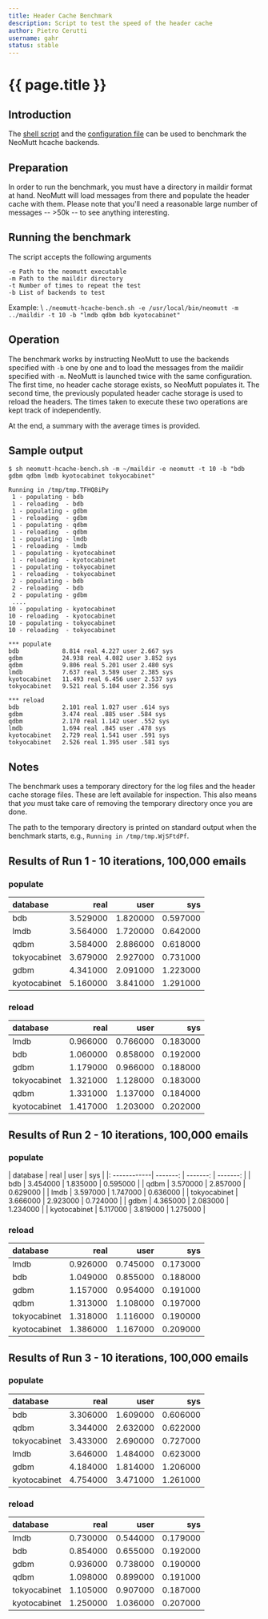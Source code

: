 ```yaml
---
title: Header Cache Benchmark
description: Script to test the speed of the header cache
author: Pietro Cerutti
username: gahr
status: stable
---
```


# {{ page.title }}

## Introduction

The [shell script](/contrib/hcache-bench.sh) and the
[configuration file](/contrib/hcache-bench.rc) can be used to benchmark the
NeoMutt hcache backends.

## Preparation

In order to run the benchmark, you must have a directory in maildir format at
hand. NeoMutt will load messages from there and populate the header cache with
them. Please note that you'll need a reasonable large number of messages --
\>50k -- to see anything interesting.

## Running the benchmark

The script accepts the following arguments

```reply
-e Path to the neomutt executable
-m Path to the maildir directory
-t Number of times to repeat the test
-b List of backends to test
```

Example: \\
`./neomutt-hcache-bench.sh -e /usr/local/bin/neomutt -m ../maildir -t 10 -b "lmdb qdbm bdb kyotocabinet"`

## Operation

The benchmark works by instructing NeoMutt to use the backends specified with `-b`
one by one and to load the messages from the maildir specified with `-m`. NeoMutt
is launched twice with the same configuration. The first time, no header cache
storage exists, so NeoMutt populates it. The second time, the previously populated
header cache storage is used to reload the headers. The times taken to execute
these two operations are kept track of independently.

At the end, a summary with the average times is provided.

## Sample output

```
$ sh neomutt-hcache-bench.sh -m ~/maildir -e neomutt -t 10 -b "bdb gdbm qdbm lmdb kyotocabinet tokyocabinet"
```

```reply
Running in /tmp/tmp.TFHQ8iPy
 1 - populating - bdb
 1 - reloading  - bdb
 1 - populating - gdbm
 1 - reloading  - gdbm
 1 - populating - qdbm
 1 - reloading  - qdbm
 1 - populating - lmdb
 1 - reloading  - lmdb
 1 - populating - kyotocabinet
 1 - reloading  - kyotocabinet
 1 - populating - tokyocabinet
 1 - reloading  - tokyocabinet
 2 - populating - bdb
 2 - reloading  - bdb
 2 - populating - gdbm
 ....
10 - populating - kyotocabinet
10 - reloading  - kyotocabinet
10 - populating - tokyocabinet
10 - reloading  - tokyocabinet

*** populate
bdb            8.814 real 4.227 user 2.667 sys
gdbm           24.938 real 4.082 user 3.852 sys
qdbm           9.806 real 5.201 user 2.480 sys
lmdb           7.637 real 3.589 user 2.385 sys
kyotocabinet   11.493 real 6.456 user 2.537 sys
tokyocabinet   9.521 real 5.104 user 2.356 sys

*** reload
bdb            2.101 real 1.027 user .614 sys
gdbm           3.474 real .885 user .584 sys
qdbm           2.170 real 1.142 user .552 sys
lmdb           1.694 real .845 user .478 sys
kyotocabinet   2.729 real 1.541 user .591 sys
tokyocabinet   2.526 real 1.395 user .581 sys
```

## Notes

The benchmark uses a temporary directory for the log files and the header cache
storage files. These are left available for inspection. This also means that
*you* must take care of removing the temporary directory once you are done.

The path to the temporary directory is printed on standard output when the
benchmark starts, e.g., `Running in /tmp/tmp.WjSFtdPf`.

## Results of Run 1 - 10 iterations, 100,000 emails

### populate

| database     | real     | user     | sys      |
| :----------- | -------: | -------: | -------: |
| bdb          | 3.529000 | 1.820000 | 0.597000 |
| lmdb         | 3.564000 | 1.720000 | 0.642000 |
| qdbm         | 3.584000 | 2.886000 | 0.618000 |
| tokyocabinet | 3.679000 | 2.927000 | 0.731000 |
| gdbm         | 4.341000 | 2.091000 | 1.223000 |
| kyotocabinet | 5.160000 | 3.841000 | 1.291000 |

### reload

| database     | real     | user     | sys      |
| :----------- | -------: | -------: | -------: |
| lmdb         | 0.966000 | 0.766000 | 0.183000 |
| bdb          | 1.060000 | 0.858000 | 0.192000 |
| gdbm         | 1.179000 | 0.966000 | 0.188000 |
| tokyocabinet | 1.321000 | 1.128000 | 0.183000 |
| qdbm         | 1.331000 | 1.137000 | 0.184000 |
| kyotocabinet | 1.417000 | 1.203000 | 0.202000 |

## Results of Run 2 - 10 iterations, 100,000 emails

### populate

| database     | real     | user     | sys      |
|: ------------| -------: | -------: | -------: |
| bdb          | 3.454000 | 1.835000 | 0.595000 |
| qdbm         | 3.570000 | 2.857000 | 0.629000 |
| lmdb         | 3.597000 | 1.747000 | 0.636000 |
| tokyocabinet | 3.666000 | 2.923000 | 0.724000 |
| gdbm         | 4.365000 | 2.083000 | 1.234000 |
| kyotocabinet | 5.117000 | 3.819000 | 1.275000 |

### reload

| database     | real     | user     | sys      |
| :----------- | -------: | -------: | -------: |
| lmdb         | 0.926000 | 0.745000 | 0.173000 |
| bdb          | 1.049000 | 0.855000 | 0.188000 |
| gdbm         | 1.157000 | 0.954000 | 0.191000 |
| qdbm         | 1.313000 | 1.108000 | 0.197000 |
| tokyocabinet | 1.318000 | 1.116000 | 0.190000 |
| kyotocabinet | 1.386000 | 1.167000 | 0.209000 |

## Results of Run 3 - 10 iterations, 100,000 emails

### populate

| database     | real     | user     | sys      |
| :----------- | -------: | -------: | -------: |
| bdb          | 3.306000 | 1.609000 | 0.606000 |
| qdbm         | 3.344000 | 2.632000 | 0.622000 |
| tokyocabinet | 3.433000 | 2.690000 | 0.727000 |
| lmdb         | 3.646000 | 1.484000 | 0.623000 |
| gdbm         | 4.184000 | 1.814000 | 1.206000 |
| kyotocabinet | 4.754000 | 3.471000 | 1.261000 |

### reload

| database     | real     | user     | sys      |
| :----------- | -------: | -------: | -------: |
| lmdb         | 0.730000 | 0.544000 | 0.179000 |
| bdb          | 0.854000 | 0.655000 | 0.192000 |
| gdbm         | 0.936000 | 0.738000 | 0.190000 |
| qdbm         | 1.098000 | 0.899000 | 0.191000 |
| tokyocabinet | 1.105000 | 0.907000 | 0.187000 |
| kyotocabinet | 1.250000 | 1.036000 | 0.207000 |

